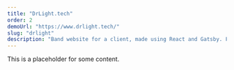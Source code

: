 ```yaml
---
title: "DrLight.tech"
order: 2
demoUrl: "https://www.drlight.tech/"
slug: "drlight"
description: "Band website for a client, made using React and Gatsby. Features custom retro game art and flashy animations reminiscent of retro video games."
---
```

This is a placeholder for some content.